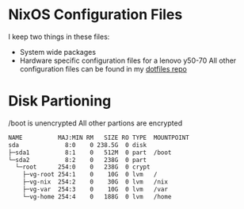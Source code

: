 # NixOS Configuration Files
I keep two things in these files:
* System wide packages
* Hardware specific configuration files for a lenovo y50-70 
All other configuration files can be found in my [dotfiles repo](https://github.com/mckeankyle/dotfiles)
# Disk Partioning
/boot is unencrypted
All other partions are encrypted
```sh
NAME          MAJ:MIN RM   SIZE RO TYPE  MOUNTPOINT
sda             8:0    0 238.5G  0 disk  
├─sda1          8:1    0   512M  0 part  /boot
└─sda2          8:2    0   238G  0 part  
  └─root      254:0    0   238G  0 crypt 
    ├─vg-root 254:1    0    10G  0 lvm   /
    ├─vg-nix  254:2    0    30G  0 lvm   /nix
    ├─vg-var  254:3    0    10G  0 lvm   /var
    └─vg-home 254:4    0   188G  0 lvm   /home
```
